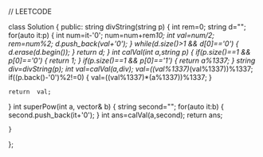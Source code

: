 // LEETCODE


class Solution {
public:
string divString(string p)
{ int rem=0;
string d="";
for(auto it:p)
{
    int num=it-'0';
    num=num+rem*10;
    int val=num/2;
     rem=num%2;
    d.push_back(val+'0');
}
while(d.size()>1 && d[0]=='0')
{
    d.erase(d.begin());
}
return d;
}
int calVal(int a,string p)
{
    if(p.size()==1 && p[0]=='0')
    {
        return 1;
    }
    if(p.size()==1 && p[0]=='1')
    {
        return a%1337;
    }
    string div=divString(p);
    int val=calVal(a,div);
    val=((val%1337)*(val%1337))%1337;
    if((p.back()-'0')%2!=0)
    {
        val=((val%1337)*(a%1337))%1337;
    }

    return  val;
}
    int superPow(int a, vector<int>& b) {
        string second="";
        for(auto it:b)
        {
            second.push_back(it+'0');
        } 
        int ans=calVal(a,second);
        return ans;
        
    }
};
